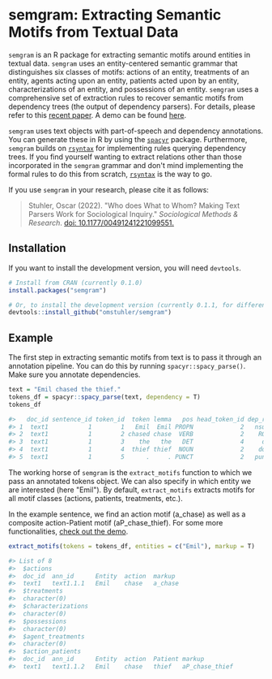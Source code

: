 # semgram: Extracting Semantic Motifs from Textual Data

`semgram` is an R package for extracting semantic motifs around entities in textual data. `semgram` uses an entity-centered semantic grammar that distinguishes six classes of motifs: actions of an entity, treatments of an entity, agents acting upon an entity, patients acted upon by an entity, characterizations of an entity, and possessions of an entity. `semgram` uses a comprehensive set of extraction rules to recover semantic motifs from dependency trees (the output of dependency parsers). For details, please refer to this [recent paper](https://journals.sagepub.com/doi/full/10.1177/00491241221099551). A demo can be found [here](https://htmlpreview.github.io/?https://github.com/omstuhler/semgram/blob/master/vignettes/demo.html).

`semgram` uses text objects with part-of-speech and dependency annotations. You can generate these in R by using the [`spacyr`](https://CRAN.R-project.org/package=spacyr) package. Furthermore, `semgram` builds on [`rsyntax`](https://CRAN.R-project.org/package=rsyntax) for implementing rules querying dependency trees. If you find yourself wanting to extract relations other than those incorporated in the `semgram` grammar and don't mind implementing the formal rules to do this from scratch, [`rsyntax`](https://github.com/vanatteveldt/rsyntax) is the way to go.

If you use `semgram` in your research, please cite it as follows:

> Stuhler, Oscar (2022). "Who does What to Whom? Making Text Parsers Work for Sociological Inquiry." *Sociological Methods & Research*. [doi: 10.1177/00491241221099551.](https://journals.sagepub.com/doi/full/10.1177/00491241221099551)

## Installation

If you want to install the development version, you will need `devtools`.

```R
# Install from CRAN (currently 0.1.0)
install.packages("semgram")

# Or, to install the development version (currently 0.1.1, for differences, see NEWS.md)
devtools::install_github("omstuhler/semgram")
```

## Example

The first step in extracting semantic motifs from text is to pass it through an annotation pipeline. You can do this by running `spacyr::spacy_parse()`. Make sure you annotate dependencies.

```R
text = "Emil chased the thief."
tokens_df = spacyr::spacy_parse(text, dependency = T)
tokens_df

#>   doc_id sentence_id token_id  token lemma   pos head_token_id dep_rel
#> 1  text1           1        1   Emil  Emil PROPN             2   nsubj
#> 2  text1           1        2 chased chase  VERB             2    ROOT
#> 3  text1           1        3    the   the   DET             4     det
#> 4  text1           1        4  thief thief  NOUN             2    dobj
#> 5  text1           1        5      .     . PUNCT             2   punct
```

The working horse of `semgram` is the `extract_motifs` function to which we pass an annotated tokens object. We can also specify in which entity we are interested (here "Emil"). By default, `extract_motifs` extracts motifs for all motif classes (actions, patients, treatments, etc.).

In the example sentence, we find an action motif (a_chase) as well as a composite action-Patient motif (aP_chase_thief). For some more functionalities, [check out the demo](https://htmlpreview.github.io/?https://github.com/omstuhler/semgram/blob/master/vignettes/demo.html).

```R
extract_motifs(tokens = tokens_df, entities = c("Emil"), markup = T)

#> List of 8
#>  $actions   			
#>	doc_id	ann_id		Entity	action  markup
#>	text1	text1.1.1  	Emil  	chase   a_chase
#>  $treatments
#>	character(0)
#>  $characterizations
#>	character(0)
#>  $possessions
#>	character(0)
#>  $agent_treatments
#>	character(0)
#>  $action_patients	
#>	doc_id	ann_id		Entity	action 	Patient markup
#>	text1 	text1.1.2	Emil  	chase   thief   aP_chase_thief
```
